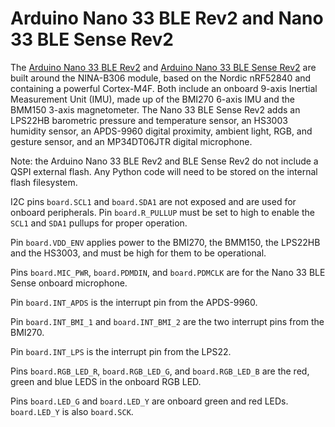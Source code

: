 # Arduino Nano 33 BLE Rev2 and Nano 33 BLE Sense Rev2

The [Arduino Nano 33 BLE Rev2](https://store.arduino.cc/usa/nano-33-ble-rev2) and
[Arduino Nano 33 BLE Sense Rev2](https://store.arduino.cc/usa/nano-33-ble-sense-rev2)
are built around the NINA-B306 module, based on the Nordic nRF52840 and containing
a powerful Cortex-M4F. Both include an onboard 9-axis Inertial Measurement Unit (IMU), made up of the BMI270 6-axis IMU and the BMM150 3-axis magnetometer.
The Nano 33 BLE Sense Rev2 adds an LPS22HB barometric pressure and temperature sensor, an HS3003 humidity sensor,
an APDS-9960 digital proximity, ambient light, RGB, and gesture sensor,
and an MP34DT06JTR digital microphone.

Note: the Arduino Nano 33 BLE Rev2 and BLE Sense Rev2 do not include a QSPI external
flash. Any Python code will need to be stored on the internal flash
filesystem.

I2C pins `board.SCL1` and `board.SDA1` are not exposed and are used for onboard peripherals.
Pin `board.R_PULLUP` must be set to high to enable the `SCL1` and `SDA1` pullups for proper operation.

Pin `board.VDD_ENV` applies power to the BMI270, the BMM150, the LPS22HB and the HS3003, and must be high for them to be operational.

Pins `board.MIC_PWR`, `board.PDMDIN`, and `board.PDMCLK` are for the Nano 33 BLE Sense onboard microphone.

Pin `board.INT_APDS` is the interrupt pin from the APDS-9960.

Pin `board.INT_BMI_1` and `board.INT_BMI_2` are the two interrupt pins from the BMI270.

Pin `board.INT_LPS` is the interrupt pin from the LPS22.

Pins `board.RGB_LED_R`, `board.RGB_LED_G`, and `board.RGB_LED_B`
are the red, green and blue LEDS in the onboard RGB LED.

Pins `board.LED_G` and `board.LED_Y` are onboard green and red LEDs. `board.LED_Y` is also `board.SCK`.
